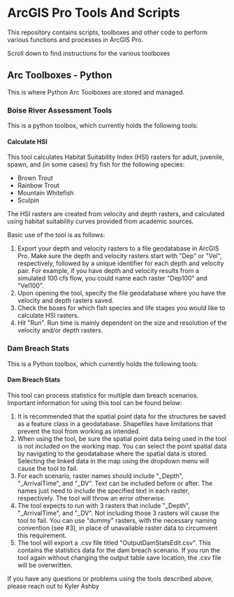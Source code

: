 # ArcGIS Pro Tools And Scripts

This repository contains scripts, toolboxes and other code to perform various functions and processes in ArcGIS Pro.

Scroll down to find instructions for the various toolboxes

## Arc Toolboxes - Python

This is where Python Arc Toolboxes are stored and managed.

### Boise River Assessment Tools

This is a python toolbox, which currently holds the following tools:

#### Calculate HSI

This tool calculates Habitat Suitability Index (HSI) rasters for adult, juvenile, spawn, and (in some cases) fry fish for the following species:

- Brown Trout
- Rainbow Trout
- Mountain Whitefish
- Sculpin

The HSI rasters are created from velocity and depth rasters, and calculated using habitat suitability curves provided from academic sources.

Basic use of the tool is as follows:

1. Export your depth and velocity rasters to a file geodatabase in ArcGIS Pro. Make sure the depth and velocity rasters start with "Dep" or "Vel", respectively, followed by a unique identifier for each depth and velocity pair. For example, if you have depth and velocity results from a simulated 100 cfs flow, you could name each raster "Dep100" and "Vel100".
2. Upon opening the tool, specify the file geodatabase where you have the velocity and depth rasters saved.
3. Check the boxes for which fish species and life stages you would like to calculate HSI rasters.
4. Hit "Run". Run time is mainly dependent on the size and resolution of the velocity and/or depth rasters.

### Dam Breach Stats

This is a Python toolbox, which currently holds the following tools:

#### Dam Breach Stats
This tool can process statistics for multiple dam breach scenarios. Important information for using this tool can be found below:
1. It is recommended that the spatial point data for the structures be saved as a feature class in a geodatabase. Shapefiles have limitations that prevent the tool from working as intended.
2. When using the tool, be sure the spatial point data being used in the tool is not included on the working map. You can select the point spatial data by navigating to the geodatabase where the spatial data is stored. Selecting the linked data in the map using the dropdown menu will cause the tool to fail.
3. For each scenario, raster names should include "_Depth", "_ArrivalTime", and "_DV". Text can be included before or after. The names just need to include the specified text in each raster, respectively. The tool will throw an error otherwise.
4. The tool expects to run with 3 rasters that include "_Depth", "_ArrivalTime", and "_DV". Not including those 3 rasters will cause the tool to fail. You can use "dummy" rasters, with the necessary naming convention (see #3), in place of unavailable raster data to circumvent this requirement.
5. The tool will export a .csv file titled "OutputDamStatsEdit.csv". This contains the statistics data for the dam breach scenario. If you run the tool again without changing the output table save location, the .csv file will be overwritten.

If you have any questions or problems using the tools described above, please reach out to Kyler Ashby
